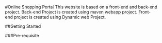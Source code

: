 #Online Shopping Portal
This website is based on a front-end and back-end project.
Back-end Project is created using maven webapp project.
Front-end project is created using Dynamic web Project.

##Getting Started

###Pre-requisite

